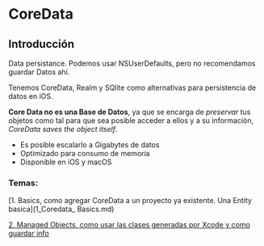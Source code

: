 # CoreData

## Introducción

Data persistance.
Podemos usar NSUserDefaults, pero no recomendamos guardar Datos ahí.

Tenemos CoreData, Realm y SQlite como alternativas para persistencia de datos en iOS.

**Core Data no es una Base de Datos**, ya que se encarga de *preservar* tus objetos como tal para que sea posible acceder a ellos y a su información, *CoreData saves the object itself*.

- Es posible escalarlo a Gigabytes de datos
- Optimizado para consumo de memoria
- Disponible en iOS y macOS

### Temas:

[1. Basics, como agregar CoreData a un proyecto ya existente. Una Entity basica](1_Coredata_ Basics.md)

[2. Managed Objects, como usar las clases generadas por Xcode y como guardar info](2_Coredata_Managed_Objects.md)
